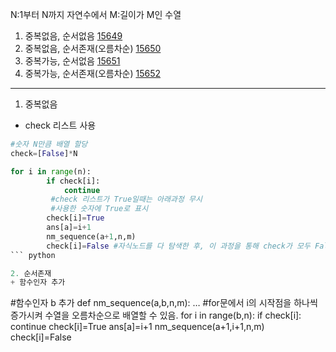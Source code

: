 N:1부터 N까지 자연수에서
M:길이가 M인 수열

1. 중복없음, 순서없음
[15649](https://www.acmicpc.net/problem/15649)
2. 중복없음, 순서존재(오름차순)
[15650](https://www.acmicpc.net/problem/15650)
3. 중복가능, 순서없음
[15651](https://www.acmicpc.net/problem/15651)
4. 중복가능, 순서존재(오름차순)
[15652](https://www.acmicpc.net/problem/15652)
---------------
1. 중복없음
+ check 리스트 사용

```python
#숫자 N만큼 배열 할당
check=[False]*N 

for i in range(n):
        if check[i]:
            continue
         #check 리스트가 True일때는 아래과정 무시
         #사용한 숫자에 True로 표시
        check[i]=True
        ans[a]=i+1
        nm_sequence(a+1,n,m)
        check[i]=False #자식노드를 다 탐색한 후, 이 과정을 통해 check가 모두 False로 됨
``` python

2. 순서존재
+ 함수인자 추가


``` 
#함수인자 b 추가
def nm_sequence(a,b,n,m):
    …
    #for문에서 i의 시작점을 하나씩 증가시켜 수열을 오름차순으로 배열할 수 있음.
    for i in range(b,n):
        if check[i]:
            continue
        check[i]=True
        ans[a]=i+1
        nm_sequence(a+1,i+1,n,m)
        check[i]=False

``` 
